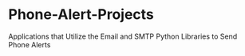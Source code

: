# Phone-Alert-Projects
Applications that Utilize the Email and SMTP Python Libraries to Send Phone Alerts
